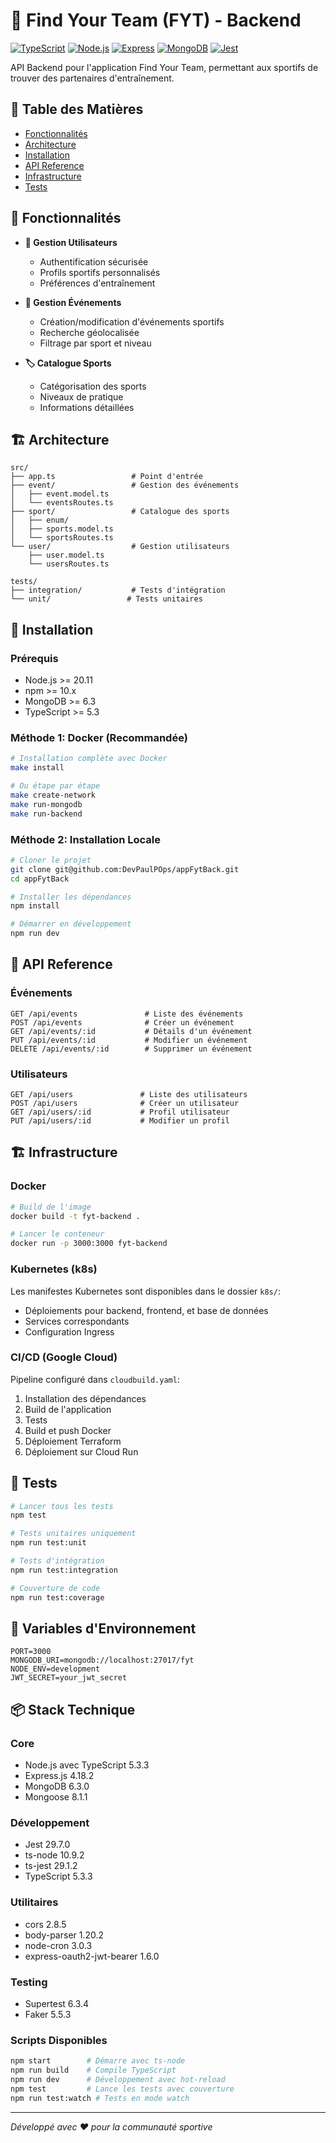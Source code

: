 # 🏃 Find Your Team (FYT) - Backend

[![TypeScript](https://img.shields.io/badge/TypeScript-5.3.3-blue)](https://www.typescriptlang.org/)
[![Node.js](https://img.shields.io/badge/Node.js-20.x-green)](https://nodejs.org/)
[![Express](https://img.shields.io/badge/Express-4.18.2-lightgrey)](https://expressjs.com/)
[![MongoDB](https://img.shields.io/badge/MongoDB-6.3.0-green)](https://www.mongodb.com/)
[![Jest](https://img.shields.io/badge/Jest-29.7.0-red)](https://jestjs.io/)

API Backend pour l'application Find Your Team, permettant aux sportifs de trouver des partenaires d'entraînement.

## 📑 Table des Matières

- [Fonctionnalités](#-fonctionnalités)
- [Architecture](#-architecture)
- [Installation](#-installation)
- [API Reference](#-api-reference)
- [Infrastructure](#-infrastructure)
- [Tests](#-tests)

## 🎯 Fonctionnalités

- **👥 Gestion Utilisateurs**

  - Authentification sécurisée
  - Profils sportifs personnalisés
  - Préférences d'entraînement

- **📅 Gestion Événements**

  - Création/modification d'événements sportifs
  - Recherche géolocalisée
  - Filtrage par sport et niveau

- **🏷️ Catalogue Sports**
  - Catégorisation des sports
  - Niveaux de pratique
  - Informations détaillées

## 🏗️ Architecture

```
src/
├── app.ts                 # Point d'entrée
├── event/                 # Gestion des événements
│   ├── event.model.ts
│   └── eventsRoutes.ts
├── sport/                 # Catalogue des sports
│   ├── enum/
│   ├── sports.model.ts
│   └── sportsRoutes.ts
└── user/                  # Gestion utilisateurs
    ├── user.model.ts
    └── usersRoutes.ts

tests/
├── integration/           # Tests d'intégration
└── unit/                 # Tests unitaires
```

## 🚀 Installation

### Prérequis

- Node.js >= 20.11
- npm >= 10.x
- MongoDB >= 6.3
- TypeScript >= 5.3

### Méthode 1: Docker (Recommandée)

```bash
# Installation complète avec Docker
make install

# Ou étape par étape
make create-network
make run-mongodb
make run-backend
```

### Méthode 2: Installation Locale

```bash
# Cloner le projet
git clone git@github.com:DevPaulPOps/appFytBack.git
cd appFytBack

# Installer les dépendances
npm install

# Démarrer en développement
npm run dev
```

## 📘 API Reference

### Événements

```http
GET /api/events               # Liste des événements
POST /api/events              # Créer un événement
GET /api/events/:id           # Détails d'un événement
PUT /api/events/:id           # Modifier un événement
DELETE /api/events/:id        # Supprimer un événement
```

### Utilisateurs

```http
GET /api/users               # Liste des utilisateurs
POST /api/users              # Créer un utilisateur
GET /api/users/:id           # Profil utilisateur
PUT /api/users/:id           # Modifier un profil
```

## 🏗️ Infrastructure

### Docker

```bash
# Build de l'image
docker build -t fyt-backend .

# Lancer le conteneur
docker run -p 3000:3000 fyt-backend
```

### Kubernetes (k8s)

Les manifestes Kubernetes sont disponibles dans le dossier `k8s/`:

- Déploiements pour backend, frontend, et base de données
- Services correspondants
- Configuration Ingress

### CI/CD (Google Cloud)

Pipeline configuré dans `cloudbuild.yaml`:

1. Installation des dépendances
2. Build de l'application
3. Tests
4. Build et push Docker
5. Déploiement Terraform
6. Déploiement sur Cloud Run

## 🧪 Tests

```bash
# Lancer tous les tests
npm test

# Tests unitaires uniquement
npm run test:unit

# Tests d'intégration
npm run test:integration

# Couverture de code
npm run test:coverage
```

## 🔧 Variables d'Environnement

```env
PORT=3000
MONGODB_URI=mongodb://localhost:27017/fyt
NODE_ENV=development
JWT_SECRET=your_jwt_secret
```

## 📦 Stack Technique

### Core

- Node.js avec TypeScript 5.3.3
- Express.js 4.18.2
- MongoDB 6.3.0
- Mongoose 8.1.1

### Développement

- Jest 29.7.0
- ts-node 10.9.2
- ts-jest 29.1.2
- TypeScript 5.3.3

### Utilitaires

- cors 2.8.5
- body-parser 1.20.2
- node-cron 3.0.3
- express-oauth2-jwt-bearer 1.6.0

### Testing

- Supertest 6.3.4
- Faker 5.5.3

### Scripts Disponibles

```bash
npm start        # Démarre avec ts-node
npm run build    # Compile TypeScript
npm run dev      # Développement avec hot-reload
npm test         # Lance les tests avec couverture
npm run test:watch # Tests en mode watch
```

---

_Développé avec ❤️ pour la communauté sportive_
